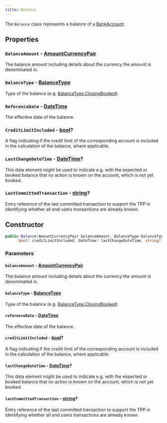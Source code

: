 ```yaml
---
title: Balance
---
```


The `Balance` class represents a balance of a [BankAccount](/docs/api-reference/responses/bank-account).

## Properties

### `BalanceAmount` - [AmountCurrencyPair](/docs/api-reference/responses/amount-currency-pair)

The balance amount including details about the currency the amount is denominated in.

### `BalanceType` - [BalanceType](/docs/api-reference/responses/balance-type)

Type of the balance (e.g. [BalanceType.ClosingBooked](/docs/api-reference/responses/balance-type#closingbooked)).

### `ReferenceDate` - [DateTime](https://learn.microsoft.com/en-us/dotnet/api/system.datetime)

The effective date of the balance.

### `CreditLimitIncluded` - [bool](https://learn.microsoft.com/en-us/dotnet/csharp/language-reference/builtin-types/bool)?

A flag indicating if the credit limit of the corresponding account is included in the calculation of the balance, where applicable.

### `LastChangeDateTime` - [DateTime](https://learn.microsoft.com/en-us/dotnet/api/system.datetime)?

This data element might be used to indicate e.g. with the expected or booked balance that no action is known on the account, which is not yet booked.

### `LastCommittedTransaction` - [string](https://learn.microsoft.com/en-us/dotnet/csharp/language-reference/builtin-types/reference-types#the-string-type)?

Entry reference of the last committed transaction to support the TPP in identifying whether all end users transactions are already known.

## Constructor

```csharp
public Balance(AmountCurrencyPair balanceAmount, BalanceType balanceType, DateTime referenceDate,
      bool? creditLimitIncluded, DateTime? lastChangeDateTime, string? lastCommittedTransaction)
```

### Parameters

#### `balanceAmount` - [AmountCurrencyPair](/docs/api-reference/responses/amount-currency-pair)

The balance amount including details about the currency the amount is denominated in.

#### `balanceType` - [BalanceType](/docs/api-reference/responses/balance-type)

Type of the balance (e.g. [BalanceType.ClosingBooked](/docs/api-reference/responses/balance-type#closingbooked)).

#### `referenceDate` - [DateTime](https://learn.microsoft.com/en-us/dotnet/api/system.datetime)

The effective date of the balance.

#### `creditLimitIncluded` - [bool](https://learn.microsoft.com/en-us/dotnet/csharp/language-reference/builtin-types/bool)?

A flag indicating if the credit limit of the corresponding account is included in the calculation of the balance, where applicable.

#### `lastChangeDateTime` - [DateTime](https://learn.microsoft.com/en-us/dotnet/api/system.datetime)?

This data element might be used to indicate e.g. with the expected or booked balance that no action is known on the account, which is not yet booked.

#### `lastCommittedTransaction` - [string](https://learn.microsoft.com/en-us/dotnet/csharp/language-reference/builtin-types/reference-types#the-string-type)?

Entry reference of the last committed transaction to support the TPP in identifying whether all end users transactions are already known.
